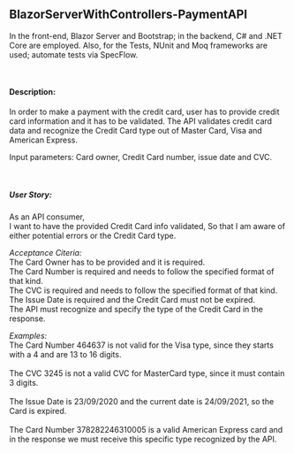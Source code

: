 ## BlazorServerWithControllers-PaymentAPI
In the front-end, Blazor Server and Bootstrap; in the backend, C# and .NET Core are employed. Also, for the Tests, NUnit and Moq frameworks are used; automate tests via SpecFlow.

<br/>

#### Description:
In order to make a payment with the credit card, user has to provide credit card information and it has to be validated. The API validates credit card data and recognize the Credit Card type out of Master Card, Visa and American Express. 

Input parameters: Card owner, Credit Card number, issue date and CVC.

<br/>

##### User Story:
As an API consumer,  
I want to have the provided Credit Card info validated,
So that I am aware of either potential errors or the Credit Card type.   

_Acceptance Citeria:_   
The Card Owner has to be provided and it is required.   
The Card Number is required and needs to follow the specified format of that kind.   
The CVC is required and needs to follow the specified format of that kind.   
The Issue Date is required and the Credit Card must not be expired.   
The API must recognize and specify the type of the Credit Card in the response.


_Examples:_   
The Card Number 464637 is not valid for the Visa type, since they starts with a 4 and are 13 to 16 digits.   
<br/> 
The CVC 3245 is not a valid CVC for MasterCard type, since it must contain 3 digits.   
<br/>
The Issue Date is 23/09/2020 and the current date is 24/09/2021, so the Card is expired.   
<br/>
The Card Number 378282246310005 is a valid American Express card and in the response we must receive this specific type recognized by the API.   
<br/>